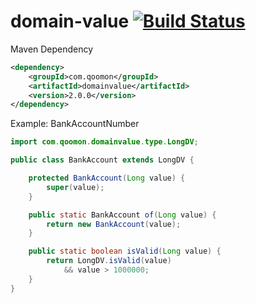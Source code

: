 domain-value [![Build Status](https://travis-ci.org/qoomon/domain-value.svg?branch=develop)](https://travis-ci.org/qoomon/domain-value)
============
Maven Dependency
```xml
<dependency>
    <groupId>com.qoomon</groupId>
    <artifactId>domainvalue</artifactId>
    <version>2.0.0</version>
</dependency>
```
Example: BankAccountNumber

```java
import com.qoomon.domainvalue.type.LongDV;

public class BankAccount extends LongDV {

    protected BankAccount(Long value) {
        super(value);
    }

    public static BankAccount of(Long value) {
        return new BankAccount(value);
    }

    public static boolean isValid(Long value) {
        return LongDV.isValid(value)
            && value > 1000000;
    }
}
```
